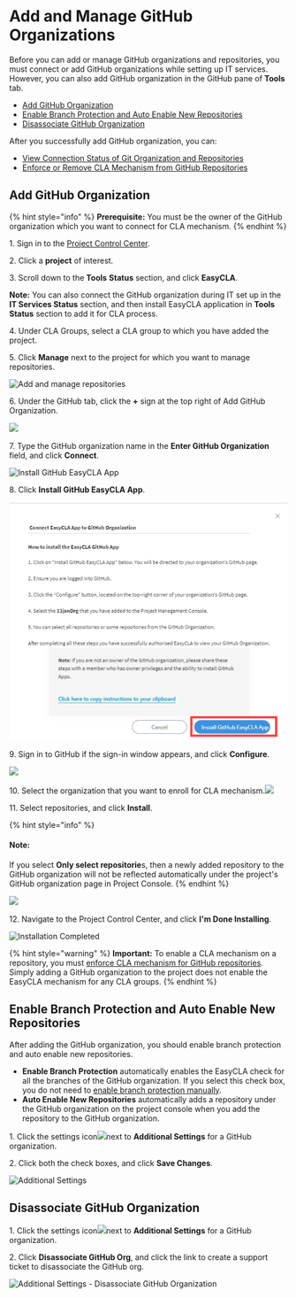 # Add and Manage GitHub Organizations

Before you can add or manage GitHub organizations and repositories, you must connect or add GitHub organizations while setting up IT services. However, you can also add GitHub organization in the GitHub pane of **Tools** tab.

* ​[Add GitHub Organization](add-and-manage-github-organizations.md#add-github-organization)​
* ​[Enable Branch Protection and Auto Enable New Repositories](add-and-manage-github-organizations.md#enable-branch-protection-and-auto-enable-new-repositories)​
* ​[Disassociate GitHub Organization​](add-and-manage-github-organizations.md#disassociate-github-organization)

After you successfully add GitHub organization, you can:

* ​[View Connection Status of Git Organization and Repositories](view-connection-status-of-git-organizations-and-repositories.md)​
* ​[Enforce or Remove CLA Mechanism from GitHub Repositories](enforce-or-remove-cla-mechanism.md#enforce-or-remove-cla-mechanism-from-github-repositories)​

## Add GitHub Organization <a href="#add-github-organization" id="add-github-organization"></a>

{% hint style="info" %}
**Prerequisite:** You must be the owner of the GitHub organization which you want to connect for CLA mechanism.
{% endhint %}

1\. Sign in to the [Project Control Center](https://projectadmin.lfx.linuxfoundation.org).

2\. Click a **project** of interest.

3\. Scroll down to the **Tools** **Status** section, and click **EasyCLA**.&#x20;

**Note:** You can also connect the GitHub organization during IT set up in the **IT Services Status** section, and then install EasyCLA application in **Tools Status** section to add it for CLA process.

4\. Under CLA Groups, select a CLA group to which you have added the project.

5\. Click **Manage** next to the project for which you want to manage repositories.

![Add and manage repositories](https://docs.linuxfoundation.org/\~/files/v0/b/gitbook-28427.appspot.com/o/assets%2F-M2DCN9UgoRgMEkgnLyP%2F-MYL76gRXl7OC0uMczgL%2F-MYLD72mIvpAdv9fFlZ4%2Fadd%20and%20manage%20repositories.png?alt=media\&token=b160c7c6-058f-4ebf-bd9a-da5e9eb063e8)

6\. Under the GitHub tab, click the **+** sign at the top right of Add GitHub Organization.

![](https://docs.linuxfoundation.org/\~/files/v0/b/gitbook-28427.appspot.com/o/assets%2F-M2DCN9UgoRgMEkgnLyP%2F-MFZGPu75-Bd7bqLBOnN%2F-MFZKZTNWbP2aVmjKu-V%2Fadd%20github%20organization.png?alt=media\&token=643551cd-1f7a-4034-9a5f-ab49da45970f)

7\. Type the GitHub organization name in the **Enter GitHub Organization** field, and click **Connect**.

![Install GitHub EasyCLA App](https://docs.linuxfoundation.org/\~/files/v0/b/gitbook-28427.appspot.com/o/assets%2F-M2DCN9UgoRgMEkgnLyP%2F-MFZGPu75-Bd7bqLBOnN%2F-MFZPgq31tgztNKDBrbs%2Fconnect%20github%20organization.png?alt=media\&token=612e6ed4-236b-41ad-b46d-a5dce5ed9865)

8\. Click **Install GitHub EasyCLA App**.

![Install GitHub EasyCLA App](<../../../.gitbook/assets/install github easycla app.png>)

9\. Sign in to GitHub if the sign-in window appears, and click **Configure**.

![](https://docs.linuxfoundation.org/\~/files/v0/b/gitbook-28427.appspot.com/o/assets%2F-M2DCN9UgoRgMEkgnLyP%2F-MFdLZv2xp3YKCFgNzQt%2F-MFdeKsL7EejOGnpsXFy%2Fconfigure%20cla%20for%20github%20organization.png?alt=media\&token=bfcb45f1-428f-4f21-abe0-7190fe5931bf)

10\. Select the organization that you want to enroll for CLA mechanism.![](https://docs.linuxfoundation.org/\~/files/v0/b/gitbook-28427.appspot.com/o/assets%2F-M2DCN9UgoRgMEkgnLyP%2F-MFdLZv2xp3YKCFgNzQt%2F-MFdfNRIFgOtnmiH0fqV%2Fselect%20github%20organization.png?alt=media\&token=a18596c4-e8e2-4440-8fd0-e47e0e70a2ab)

​11. Select repositories, and click **Install**.

{% hint style="info" %}
#### Note: <a href="#note" id="note"></a>

If you select **Only select repositorie**s, then a newly added repository to the GitHub organization will not be reflected automatically under the project's GitHub organization page in Project Console.​​
{% endhint %}

![](https://docs.linuxfoundation.org/\~/files/v0/b/gitbook-28427.appspot.com/o/assets%2F-M2DCN9UgoRgMEkgnLyP%2F-MUDfSFN0KdrdvVYTWRf%2F-MUDqSzSMRg7EyK1B1bO%2Fselecting%20individual%20repositories.png?alt=media\&token=310de0dd-f58f-4c2c-b8a2-237920b50286)

12\. Navigate to the Project Control Center, and click **I'm Done Installing**.

![Installation Completed](https://docs.linuxfoundation.org/\~/files/v0/b/gitbook-28427.appspot.com/o/assets%2F-M2DCN9UgoRgMEkgnLyP%2F-MUN9fCoX3SgnGeAMrDC%2F-MUN9o8-V1nRC6N9kZT5%2Finstallation%20completed.png?alt=media\&token=4b860125-af3a-4527-87e1-d54ee22f3c28)

{% hint style="warning" %}
**Important:** To enable a CLA mechanism on a repository, you must [enforce CLA mechanism for GitHub repositories](enforce-or-remove-cla-mechanism.md#enforce-or-remove-cla-mechanism-from-github-repositories). Simply adding a GitHub organization to the project does not enable the EasyCLA mechanism for any CLA groups.
{% endhint %}

## Enable Branch Protection and Auto Enable New Repositories <a href="#enable-branch-protection-and-auto-enable-new-repositories" id="enable-branch-protection-and-auto-enable-new-repositories"></a>

After adding the GitHub organization, you should enable branch protection and auto enable new repositories.

* **Enable Branch Protection** automatically enables the EasyCLA check for all the branches of the GitHub organization. If you select this check box, you do not need to [enable branch protection manually](../getting-started/easycla-troubleshooting/easycla-disabled.md#enable-branch-protection).
* **Auto Enable New Repositories** automatically adds a repository under the GitHub organization on the project console when you add the repository to the GitHub organization.

1\. Click the settings icon![](https://docs.linuxfoundation.org/\~/files/v0/b/gitbook-28427.appspot.com/o/assets%2F-M2DCN9UgoRgMEkgnLyP%2F-MCM1hprE1R74hXHjdUe%2F-MCM2JfE9dPjlsLUyjJG%2Fsettings.png?alt=media\&token=63615e57-2bea-4fb8-b371-627314ea5611)next to **Additional Settings** for a GitHub organization.

2\. Click both the check boxes, and click **Save Changes**.

![Additional Settings](https://docs.linuxfoundation.org/\~/files/v0/b/gitbook-28427.appspot.com/o/assets%2F-M2DCN9UgoRgMEkgnLyP%2F-MYL76gRXl7OC0uMczgL%2F-MYLEadh9tUu-8W00\_mk%2Fadditional%20setttings.png?alt=media\&token=9d67e276-b5cb-464e-9c43-54af26b36944)

## Disassociate GitHub Organization <a href="#disassociate-github-organization" id="disassociate-github-organization"></a>

1\. Click the settings icon![](https://docs.linuxfoundation.org/\~/files/v0/b/gitbook-28427.appspot.com/o/assets%2F-M2DCN9UgoRgMEkgnLyP%2F-MCM1hprE1R74hXHjdUe%2F-MCM2JfE9dPjlsLUyjJG%2Fsettings.png?alt=media\&token=63615e57-2bea-4fb8-b371-627314ea5611)next to **Additional Settings** for a GitHub organization.

2\. Click **Disassociate GitHub Org**, and click the link to create a support ticket to disassociate the GitHub org.

![Additional Settings - Disassociate GitHub Organization](https://docs.linuxfoundation.org/\~/files/v0/b/gitbook-28427.appspot.com/o/assets%2F-M2DCN9UgoRgMEkgnLyP%2F-MYL76gRXl7OC0uMczgL%2F-MYLEadh9tUu-8W00\_mk%2Fadditional%20setttings.png?alt=media\&token=9d67e276-b5cb-464e-9c43-54af26b36944)
